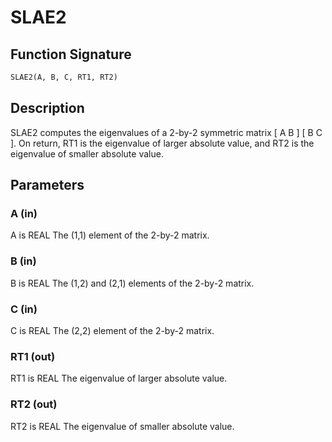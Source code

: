 # SLAE2

## Function Signature

```fortran
SLAE2(A, B, C, RT1, RT2)
```

## Description


 SLAE2  computes the eigenvalues of a 2-by-2 symmetric matrix
    [  A   B  ]
    [  B   C  ].
 On return, RT1 is the eigenvalue of larger absolute value, and RT2
 is the eigenvalue of smaller absolute value.

## Parameters

### A (in)

A is REAL The (1,1) element of the 2-by-2 matrix.

### B (in)

B is REAL The (1,2) and (2,1) elements of the 2-by-2 matrix.

### C (in)

C is REAL The (2,2) element of the 2-by-2 matrix.

### RT1 (out)

RT1 is REAL The eigenvalue of larger absolute value.

### RT2 (out)

RT2 is REAL The eigenvalue of smaller absolute value.

